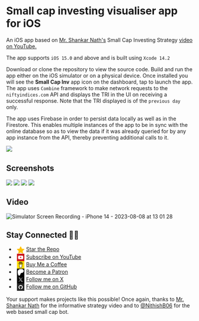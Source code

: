 # Small cap investing visualiser app for iOS 

An iOS app based on [Mr. Shankar Nath's](https://www.youtube.com/@shankarnath) Small Cap Investing Strategy [video on YouTube.](https://www.youtube.com/watch?v=ppxnjQ86T-Q)

The app supports `iOS 15.0` and above and is built using `Xcode 14.2`

Download or clone the repository to view the source code. Build and run the app either on the iOS simulator or on a physical device.
Once installed you will see the **Small Cap Inv** app icon on the dashboard, tap to launch the app.
The app uses `Combine` framework to make network requests to the `niftyindices.com` API and displays the TRI in the UI on receiving a successful response.
Note that the TRI displayed is of the `previous day` only.

The app uses Firebase in order to persist data locally as well as in the Firestore. This enables multiple instances of the app to be in sync with the online database so as to view the data if it was already queried for by any app instance from the API, thereby preventing additional calls to it.

<img src="https://github.com/anupdsouza/ios-smallcap-investing-visualiser/assets/103429618/2bf4a4c1-c99e-459c-82fb-b4fb7254f333">


## Screenshots
<img src="https://github.com/anupdsouza/ios-smallcap-investing-visualiser/assets/103429618/8e95394b-0bce-4ecb-b0cc-c45ad7e7bb21" width="150">
<img src="https://github.com/anupdsouza/ios-smallcap-investing-visualiser/assets/103429618/498b7cb9-3194-44f9-87a0-dd150d46d232" width="150">
<img src="https://github.com/anupdsouza/ios-smallcap-investing-visualiser/assets/103429618/e1033b68-5882-455f-85e7-deba044d3bc9" width="150">
<img src="https://github.com/anupdsouza/ios-smallcap-investing-visualiser/assets/103429618/67e83dd4-2a65-4d2d-b59a-76a130ec5b6e" width="150">

## Video
![Simulator Screen Recording - iPhone 14 - 2023-08-08 at 13 01 28](https://github.com/anupdsouza/ios-smallcap-investing-visualiser/assets/103429618/7c4d469d-2dad-4b97-972c-82919d1dad5b)

## Stay Connected 🤙🏼
- <picture><img align="center" alt="star the repo" src="https://github.com/anupdsouza/ios-miscellaneous/blob/bf5cb23d0ffbb21afa7b442540a7682df27c3b12/star.png" height="20" hspace="5"></picture><a href="https://github.com/anupdsouza/ios-scratch-card-view">Star the Repo</a>
- <picture><img align="center" alt="youtube" src="https://github.com/anupdsouza/ios-miscellaneous/blob/bf5cb23d0ffbb21afa7b442540a7682df27c3b12/ic-yt.png" height="20" hspace="5"></picture><a href="https://www.youtube.com/@swiftodyssey">Subscribe on YouTube</a>
- <picture><img align="center" alt="buymeacoffee" src="https://github.com/anupdsouza/ios-miscellaneous/blob/bf5cb23d0ffbb21afa7b442540a7682df27c3b12/ic-bmc.png" height="20" hspace="5"></picture><a href="https://www.buymeacoffee.com/adsouza">Buy Me a Coffee</a>
- <picture><img align="center" alt="patreon" src="https://github.com/anupdsouza/ios-miscellaneous/blob/bf5cb23d0ffbb21afa7b442540a7682df27c3b12/ic-patreon.png" height="20" hspace="5"></picture><a href="https://patreon.com/adsouza">Become a Patron</a>
- <picture><img align="center" alt="x" src="https://github.com/anupdsouza/ios-miscellaneous/blob/bf5cb23d0ffbb21afa7b442540a7682df27c3b12/ic-x.png" height="20" hspace="5"></picture><a href="https://x.com/swift_odyssey">Follow me on X</a>
- <picture><img align="center" alt="github" src="https://github.com/anupdsouza/ios-miscellaneous/blob/bf5cb23d0ffbb21afa7b442540a7682df27c3b12/ic-gh.png" height="20" hspace="5"></picture><a href="https://github.com/anupdsouza">Follow me on GitHub</a>

Your support makes projects like this possible!
Once again, thanks to [Mr. Shankar Nath](https://www.youtube.com/@shankarnath) for the informative strategy video and to [@NithishB06](https://github.com/NithishB06) for the web based small cap bot.

